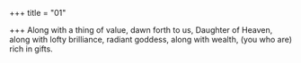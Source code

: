 +++
title = "01"

+++
Along with a thing of value, dawn forth to us, Daughter of Heaven, along with lofty brilliance, radiant goddess, along with wealth, (you who  are) rich in gifts.  